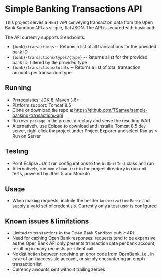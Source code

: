 # Simple Banking Transactions API

This project serves a REST API conveying transaction data from the Open Bank Sandbox API as simple, flat JSON. The API is secured with basic auth.

The API currently supports 3 endpoints:
- `{bank}/transactions` -- Returns a list of all transactions for the provided bank ID
- `{bank}/transactions/types/{type}` -- Returns a list for the provided bank ID, filtered by the provided type
- `{bank}/transactions/totals` -- Returns a list of total transaction amounts per transaction type

## Running
- Prerequisites: JDK 8, Maven 3.6+
- Platform support: Tomcat 8.5
- Clone or download the repo at https://github.com/TSamee/sample-banking-transactions-api
- Run `mvn package` in the project directory and serve the resulting WAR
- Alternatively, use Eclipse to download and install a Tomcat 8.5 dev server, right-click the project under Project Explorer and select Run as > Run on Server

## Testing
- Point Eclipse JUnit run configurations to the `AllUnitTest` class and run
- Alternatively, run `mvn clean test` in the project directory to run unit tests, powered by JUnit 5 and Mockito

## Usage
- When making requests, include the header `Authorization:Basic` and supply a valid set of credentials. Currently only a test user is configured

## Known issues & limitations
- Limited to transactions in the Open Bank Sandbox public API
- Need for caching Open Bank responses: requests tend to be expensive as the Open Bank API only presents transaction data per bank account, resulting in many requests per client call
- No distinction between receiving an error code from OpenBank, i.e., in case of an inaccessible account, or simply encountering an empty transaction list
- Currency amounts sent without trailing zeroes
